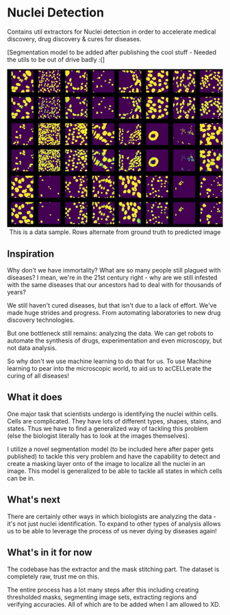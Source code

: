 # Nuclei Detection
Contains util extractors for Nuclei detection in order to accelerate medical discovery, drug discovery &amp; cures for diseases.

[Segmentation model to be added after publishing the cool stuff - Needed the utils to be out of drive badly :(]


<p align="center">
<img src="sample.jpeg" width="600"/><br/>
This is a data sample. Rows alternate from ground truth to predicted image
</p>

## Inspiration

Why don't we have immortality? What are so many people still plagued with diseases? I mean, we're in the 21st century right - why are we still infested with the same diseases that our ancestors had to deal with for thousands of years?

We still haven't cured diseases, but that isn't due to a lack of effort. We've made huge strides and progress. From automating laboratories to new drug discovery technologies.

But one bottleneck still remains: analyzing the data. We can get robots to automate the synthesis of drugs, experimentation and even microscopy, but not data analysis.

So why don't we use machine learning to do that for us. To use Machine learning to pear into the microscopic world, to aid us to acCELLerate the curing of all diseases!

## What it does
One major task that scientists undergo is identifying the nuclei within cells. Cells are complicated. They have lots of different types, shapes, stains, and states. Thus we have to find a generalized way of tackling this problem (else the biologist literally has to look at the images themselves).

I utilize a novel segmentation model (to be included here after paper gets published) to tackle this very problem and have the capability to detect and create a masking layer onto of the image to localize all the nuclei in an image. This model is generalized to be able to tackle all states in which cells can be in.


## What's next
There are certainly other ways in which biologists are analyzing the data - it's not just nuclei identification. To expand to other types of analysis allows us to be able to leverage the process of us never dying by diseases again!

## What's in it for now
The codebase has the extractor and the mask stitching part. The dataset is completely raw, trust me on this.

The entire process has a lot many steps after this including creating thresholded masks, segmenting image sets, extracting regions and verifying accuracies. All of which are to be added when I am allowed to XD.
